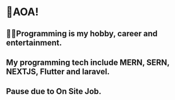 
# 👋AOA!
## 👩‍💻Programming is my hobby, career and entertainment.
## My programming tech include MERN, SERN, NEXTJS, Flutter and laravel.


## Pause due to On Site Job.
